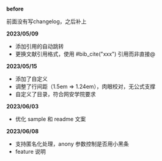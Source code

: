 **before**

前面没有写changelog，之后补上

**2023/05/09**

* 添加引用的自动跳转
* 更换文献引用格式，使用 #bib_cite("xxx") 引用而非直接@

**2023/05/15**

* 添加了自定义
* 调整了行间距（1.5em => 1.24em），肉眼校对，无公式支撑
* 自定义了目录，符合网安学院要求

**2023/06/03**

* 优化 sample 和 readme 文案

**2023/06/08**

* 支持匿名化处理，anony 参数控制是否用小黑条
* feature 说明
